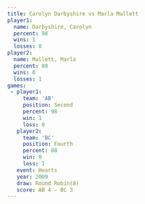 ```yaml
---
title: Carolyn Darbyshire vs Marla Mallett
player1:                   
  name: Darbyshire, Carolyn
  percent: 98              
  wins: 1                  
  losses: 0                
player2:                   
  name: Mallett, Marla     
  percent: 88              
  wins: 0                  
  losses: 1                
games:
 - player1:          
     team: 'AB'      
     position: Second
     percent: 98     
     win: 1          
     loss: 0         
   player2:          
     team: 'BC'      
     position: Fourth
     percent: 88     
     win: 0          
     loss: 1         
   event: Hearts       
   year: 2009          
   draw: Round Robin(8)
   score: AB 4 - BC 3  
---
```

